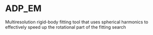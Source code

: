 # ADP_EM
Multiresolution rigid-body fitting tool that uses spherical harmonics to effectively speed up the rotational part of the fitting search

